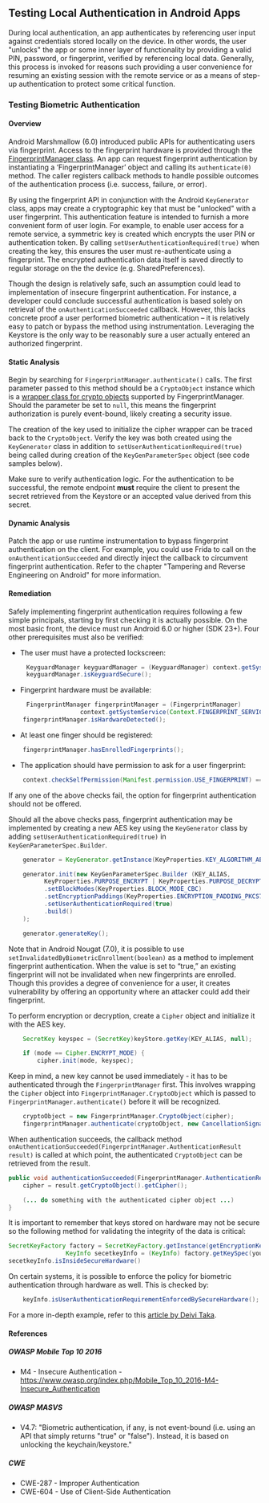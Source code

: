 ## Testing Local Authentication in Android Apps

During local authentication, an app authenticates by referencing user input against credentials stored locally on the device. In other words, the user "unlocks" the app or some inner layer of functionality by providing a valid PIN, password, or fingerprint, verified by referencing local data. Generally, this process is invoked for reasons such providing a user convenience for resuming an existing session with the remote service or as a means of step-up authentication to protect some critical function.

### Testing Biometric Authentication

#### Overview

Android Marshmallow (6.0) introduced public APIs for authenticating users via fingerprint. Access to the fingerprint hardware is provided through the [FingerprintManager class](https://developer.android.com/reference/android/hardware/fingerprint/). An app can request fingerprint authentication by instantiating a ‘FingerprintManager’ object and calling its <code>authenticate(0)</code> method. The caller registers callback methods to handle possible outcomes of the authentication process (i.e. success, failure, or error).

By using the fingerprint API in conjunction with the Android <code>KeyGenerator</code> class, apps may create a cryptographic key that must be "unlocked" with a user fingerprint. This authentication feature is intended to furnish a more convenient form of user login. For example, to enable user access for a remote service, a symmetric key is created which encrypts the user PIN or authentication token. By calling <code>setUserAuthenticationRequired(true)</code> when creating the key, this ensures the user must re-authenticate using a fingerprint. The encrypted authentication data itself is saved directly to regular storage on the the device (e.g. SharedPreferences).

Though the design is relatively safe, such an assumption could lead to implementation of insecure fingerprint authentication. For instance, a developer could conclude successful authentication is based solely on retrieval of the <code>onAuthenticationSucceeded</code> callback. However, this lacks concrete proof a user performed biometric authentication – it is relatively easy to patch or bypass the method using instrumentation. Leveraging the Keystore is the only way to be reasonably sure a user actually entered an authorized fingerprint.

#### Static Analysis

Begin by searching for <code>FingerprintManager.authenticate()</code> calls. The first parameter passed to this method should be a <code>CryptoObject</code> instance which is a [wrapper class for crypto objects](https://developer.android.com/reference/android/hardware/fingerprint/FingerprintManager.CryptoObject.html) supported by FingerprintManager. Should the parameter be set to <code>null</code>, this means the fingerprint authorization is purely event-bound, likely creating a security issue.

The creation of the key used to initialize the cipher wrapper can be traced back to the <code>CryptoObject</code>. Verify the key was both created using the <code>KeyGenerator</code> class in addition to <code>setUserAuthenticationRequired(true)</code> being called during creation of the <code>KeyGenParameterSpec</code> object (see code samples below).

Make sure to verify authentication logic. For the authentication to be successful, the remote endpoint **must** require the client to present the secret retrieved from the Keystore or an accepted value derived from this secret.

#### Dynamic Analysis

Patch the app or use runtime instrumentation to bypass fingerprint authentication on the client. For example, you could use Frida to call on the <code>onAuthenticationSucceeded</code> and directly inject the callback to circumvent fingerprint authentication. Refer to the chapter "Tampering and Reverse Engineering on Android" for more information.

#### Remediation

Safely implementing fingerprint authentication requires following a few simple principals, starting by first checking it is actually possible. On the most basic front, the device must run Android 6.0 or higher (SDK 23+). Four other prerequisites must also be verified:

- The user must have a protected lockscreen:

```java
	 KeyguardManager keyguardManager = (KeyguardManager) context.getSystemService(Context.KEYGUARD_SERVICE);
	 keyguardManager.isKeyguardSecure();
```
- Fingerprint hardware must be available:

```java
	 FingerprintManager fingerprintManager = (FingerprintManager)
                    context.getSystemService(Context.FINGERPRINT_SERVICE);
    fingerprintManager.isHardwareDetected();                
```

- At least one finger should be registered:

```java
	fingerprintManager.hasEnrolledFingerprints();
```

- The application should have permission to ask for a user fingerprint:

```java
	context.checkSelfPermission(Manifest.permission.USE_FINGERPRINT) == PermissionResult.PERMISSION_GRANTED;
```

If any one of the above checks fail, the option for fingerprint authentication should not be offered.

Should all the above checks pass, fingerprint authentication may be implemented by creating a new AES key using the <code>KeyGenerator</code> class by adding <code>setUserAuthenticationRequired(true)</code> in <code>KeyGenParameterSpec.Builder</code>.

```java
	generator = KeyGenerator.getInstance(KeyProperties.KEY_ALGORITHM_AES, KEYSTORE);

	generator.init(new KeyGenParameterSpec.Builder (KEY_ALIAS,
	      KeyProperties.PURPOSE_ENCRYPT | KeyProperties.PURPOSE_DECRYPT)
	      .setBlockModes(KeyProperties.BLOCK_MODE_CBC)
	      .setEncryptionPaddings(KeyProperties.ENCRYPTION_PADDING_PKCS7)
	      .setUserAuthenticationRequired(true)
	      .build()
	);

	generator.generateKey();
```

Note that in Android Nougat (7.0), it is possible to use <code>setInvalidatedByBiometricEnrollment(boolean)</code> as a method to implement fingerprint authentication. When the value is set to “true,” an existing fingerprint will not be invalidated when new fingerprints are enrolled. Though this provides a degree of convenience for a user, it creates vulnerability by offering an opportunity where an attacker could add their fingerprint.

To perform encryption or decryption, create a <code>Cipher</code> object and initialize it with the AES key.

```java
	SecretKey keyspec = (SecretKey)keyStore.getKey(KEY_ALIAS, null);

    if (mode == Cipher.ENCRYPT_MODE) {
        cipher.init(mode, keyspec);
```

Keep in mind, a new key cannot be used immediately - it has to be authenticated through the <code>FingerprintManager</code> first. This involves wrapping the <code>Cipher</code> object into <code>FingerprintManager.CryptoObject</code> which is passed to <code>FingerprintManager.authenticate()</code> before it will be recognized.

```java
	cryptoObject = new FingerprintManager.CryptoObject(cipher);
	fingerprintManager.authenticate(cryptoObject, new CancellationSignal(), 0, this, null);
```

When authentication succeeds, the callback method <code>onAuthenticationSucceeded(FingerprintManager.AuthenticationResult result)</code> is called at which point, the authenticated <code>CryptoObject</code> can be retrieved from the result.

```java
public void authenticationSucceeded(FingerprintManager.AuthenticationResult result) {
	cipher = result.getCryptoObject().getCipher();

	(... do something with the authenticated cipher object ...)
}
```

It is important to remember that keys stored on hardware may not be secure so the following method for validating the integrity of the data is critical:

```java
SecretKeyFactory factory = SecretKeyFactory.getInstance(getEncryptionKey().getAlgorithm(), ANDROID_KEYSTORE);
                KeyInfo secetkeyInfo = (KeyInfo) factory.getKeySpec(yourencryptionkeyhere, KeyInfo.class);
secetkeyInfo.isInsideSecureHardware()
```

On certain systems, it is possible to enforce the policy for biometric authentication through hardware as well. This is checked by:

```java
	keyInfo.isUserAuthenticationRequirementEnforcedBySecureHardware();
```

For a more in-depth example, refer to this [article by Deivi Taka](https://www.sitepoint.com/securing-your-android-apps-with-the-fingerprint-api/#savingcredentials "Securing Your Android Apps with the Fingerprint API").

#### References

##### OWASP Mobile Top 10 2016

- M4 - Insecure Authentication - https://www.owasp.org/index.php/Mobile_Top_10_2016-M4-Insecure_Authentication

##### OWASP MASVS

- V4.7: "Biometric authentication, if any, is not event-bound (i.e. using an API that simply returns "true" or "false"). Instead, it is based on unlocking the keychain/keystore."

##### CWE

- CWE-287 - Improper Authentication
- CWE-604 - Use of Client-Side Authentication
